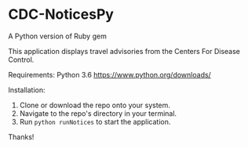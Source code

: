 # CDC-NoticesPy
A Python version of Ruby gem

This application displays travel advisories from the Centers For Disease Control.

Requirements:
  Python 3.6 https://www.python.org/downloads/

Installation:
  1. Clone or download the repo onto your system.
  2. Navigate to the repo's directory in your terminal.
  3. Run `python runNotices` to start the application.
  
  
 Thanks!
